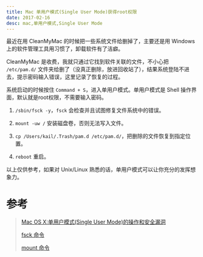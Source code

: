```yaml
---
title: Mac 单用户模式(Single User Mode)获得root权限
date: 2017-02-16
desc: mac,单用户模式,Single User Mode
---
```


最近在用 CleanMyMac 的时候把一些系统文件给删掉了，主要还是用 Windows 上的软件管理工具用习惯了，卸载软件有了洁癖。

CleanMyMac 是收费，我就只通过它找到软件关联的文件，不小心把 `/etc/pam.d/` 文件夹给删了（没真正删除，放进回收站了），结果系统登陆不进去，提示密码输入错误，这里记录了恢复的过程。


<!--more-->


系统启动的时候按住 `Command + S`，进入单用户模式。单用户模式是 Shell 操作界面，默认就是root权限，不需要输入密码。


1. `/sbin/fsck -y`，`fsck` 会检查并且试图修复文件系统中的错误。

2. `mount -uw /` 安装磁盘卷，否则无法写入文件。

3. `cp /Users/kail/.Trash/pam.d /etc/pam.d/`，把删除的文件恢复到指定位置。

4. `reboot` 重启。



以上仅供参考，如果对 Unix/Linux 熟悉的话，单用户模式可以让你充分的发挥想象力。


# 参考

> [Mac OS X:单用户模式(Single User Mode)的操作和安全漏洞](http://blog.csdn.net/cneducation/article/details/3857713)
>
> [fsck 命令](http://man.linuxde.net/fsck)
>
> [mount 命令](http://man.linuxde.net/mount)
